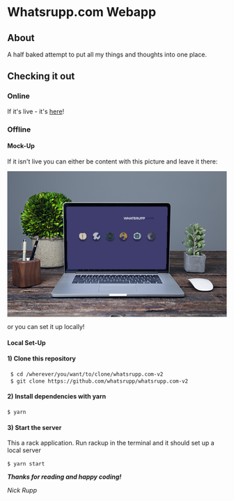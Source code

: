 # Whatsrupp.com Webapp

## About

A half baked attempt to put all my things and thoughts into one place. 


## Checking it out

### Online

If it's live - it's [here](https://whatsrupp.com/)!

### Offline

#### Mock-Up
If it isn't live you can either be content with this picture and leave it there:

<img align="center" src="/docs/assets/mockup.png" alt="mock-up">


or you can set it up locally!

#### Local Set-Up

#### 1) Clone this repository

```
 $ cd /wherever/you/want/to/clone/whatsrupp.com-v2
 $ git clone https://github.com/whatsrupp/whatsrupp.com-v2
```


#### 2) Install dependencies with yarn

```
$ yarn
```

#### 3) Start the server
This a rack application. Run rackup in the terminal and it should set up a local server
```
$ yarn start
```


**_Thanks for reading and happy coding!_**

_Nick Rupp_